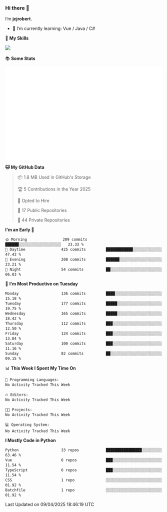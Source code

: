 ### Hi there 👋

I’m **jcjrobert**.

- 🌱 I’m currently learning: Vue / Java / C#

🌟 **My Skills**

![](https://img.shields.io/badge/-Python-3e74a2?style=flat-square&logo=Python&logoColor=fff)

📚 **Some Stats**

![](https://github.com/jcjrobert/github-stats/blob/master/generated/overview.svg)

<!--START_SECTION:waka-->
**🐱 My GitHub Data** 

> 📦 1.8 MB Used in GitHub's Storage 
 > 
> 🏆 5 Contributions in the Year 2025
 > 
> 💼 Opted to Hire
 > 
> 📜 17 Public Repositories 
 > 
> 🔑 44 Private Repositories 
 > 
**I'm an Early 🐤** 

```text
🌞 Morning                209 commits         ██████░░░░░░░░░░░░░░░░░░░   23.33 % 
🌆 Daytime                425 commits         ████████████░░░░░░░░░░░░░   47.43 % 
🌃 Evening                208 commits         ██████░░░░░░░░░░░░░░░░░░░   23.21 % 
🌙 Night                  54 commits          ██░░░░░░░░░░░░░░░░░░░░░░░   06.03 % 
```
📅 **I'm Most Productive on Tuesday** 

```text
Monday                   136 commits         ████░░░░░░░░░░░░░░░░░░░░░   15.18 % 
Tuesday                  177 commits         █████░░░░░░░░░░░░░░░░░░░░   19.75 % 
Wednesday                165 commits         █████░░░░░░░░░░░░░░░░░░░░   18.42 % 
Thursday                 112 commits         ███░░░░░░░░░░░░░░░░░░░░░░   12.50 % 
Friday                   124 commits         ███░░░░░░░░░░░░░░░░░░░░░░   13.84 % 
Saturday                 100 commits         ███░░░░░░░░░░░░░░░░░░░░░░   11.16 % 
Sunday                   82 commits          ██░░░░░░░░░░░░░░░░░░░░░░░   09.15 % 
```


📊 **This Week I Spent My Time On** 

```text
💬 Programming Languages: 
No Activity Tracked This Week

🔥 Editors: 
No Activity Tracked This Week

🐱‍💻 Projects: 
No Activity Tracked This Week

💻 Operating System: 
No Activity Tracked This Week
```

**I Mostly Code in Python** 

```text
Python                   33 repos            ████████████████░░░░░░░░░   63.46 % 
Vue                      6 repos             ███░░░░░░░░░░░░░░░░░░░░░░   11.54 % 
TypeScript               6 repos             ███░░░░░░░░░░░░░░░░░░░░░░   11.54 % 
CSS                      1 repo              ░░░░░░░░░░░░░░░░░░░░░░░░░   01.92 % 
Batchfile                1 repo              ░░░░░░░░░░░░░░░░░░░░░░░░░   01.92 % 
```




 Last Updated on 09/04/2025 18:46:19 UTC
<!--END_SECTION:waka-->
